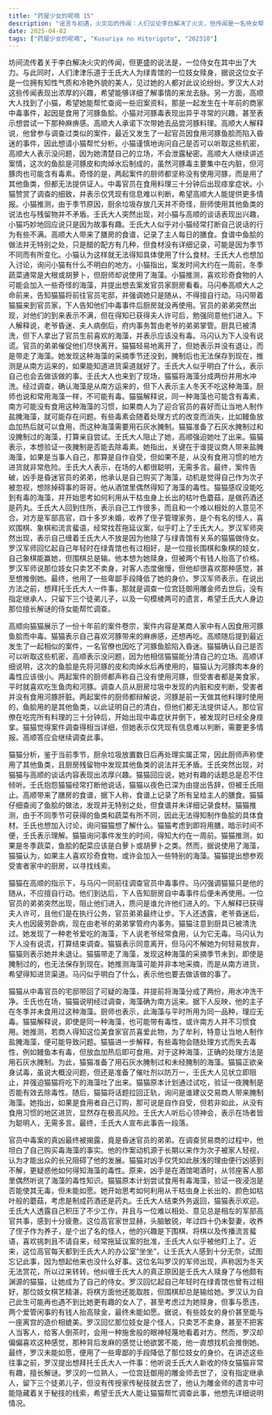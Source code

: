 ```yaml
---
title: "药屋少女的呢喃 15"
description: "谣言与初遇，火灾后的传闻：人们议论李白解决了火灾，但传闻是一名侍女帮了他。谣言与初遇，壬氏大人的传闻：人们还议论壬氏大人为绿青馆的妓女赎身，据说她是个冷眼知性美女。谣言与初遇，罗汉大人的兴趣：罗汉大人对这件事很感兴趣，想详细了解。谣言与初遇，小猫被打扰：高顺大人想请小猫帮忙看一些东西。旧案重提，十年前的案件：高顺给猫猫看十年前的案件卷宗，商人家中因吃了河豚鱼脍引发中毒。旧案重提，河豚的美味：猫猫表示喜欢河豚的麻痹感，想吃。旧案重提，相似的案件：高顺提到最近发生了与之相似的事件，一名官僚吃了河豚的鱼脍后陷入昏迷。旧案重提，猫猫的立场：猫猫确认自己是否可以听这些事情，高顺表示没问题，因为猫猫分得清自己的立场。旧案重提，案件细节：高顺说明这次的鱼脍是先将河豚的皮与肉焯过水再使用的，猫猫觉得河豚肉的毒应该很少。旧案重提，厨师的声明：厨师都声称没有用到河豚，但两次事件的受害者都是美食家，喜欢吃生鱼肉和河豚。旧案重提，内脏的发现：从厨余垃圾中找到的内脏和皮判断，他们并没有食用肝脏。旧案重提，厨师的辩解：两次事件的厨师均声称河豚是在前一天料理中使用的，鱼脍是用的别的鱼类，以此声明自己的清白，但他们都没有可以作证的证人。旧案重提，官员的中毒：官员吃完所有料理的三十分钟后，出现中毒症状倒下，被发现时都已全身痉挛。旧案重提，调查的深入：猫猫觉得调查得挺详细的，高顺询问猫猫的看法，猫猫表示仅凭这些还是难下判断，需要更多情报。旧案重提，高顺的承诺：高顺答应继续调查。疑点分析，季节与食材：猫猫分析现在这个季节厨余垃圾放几天再处理并不奇怪，因此他们说使用了别的鱼与留下的残渣也没有矛盾。疑点分析，壬氏的出现：壬氏大人出现，对猫猫和高顺的谈话内容表示好奇。疑点分析，猫猫的回答：猫猫表示听到有趣的事自然就想听下去了。疑点分析，壬氏的抱怨：壬氏抱怨猫猫经常打断他说话。疑点分析，猫猫的告辞：猫猫以时候不早了为由告辞，但被壬氏大人阻止。疑点分析，食谱的出现：高顺拿来了膳房的食谱，按照下人的说法，端给主人的膳食在这里都有记录。疑点分析，鱼脍的做法：猫猫查看鱼脍的做法，没有什么可疑之处，但没有写具体的材料。疑点分析，食材的季节性：猫猫认为可能不同季节能取得的鱼或蔬菜不一样，这样的话用的食材这一关键信息就无从知晓了。疑点分析，壬氏的插话：壬氏大人也想一起聊，询问猫猫想知道什么。疑点分析，猫猫的顾虑：猫猫表示马上要吃饭了，壬氏大人表示知道。疑点分析，事件的时间：猫猫询问事件发生的时间，得知大约1周以前。疑点分析，冬季蔬菜：猫猫推测冬季蔬菜的话，配菜应该是白萝卜或者胡萝卜之类的。疑点分析，海藻的出现：但据说使用了海藻，猫猫觉得喜欢珍奇食物的话，说不定会加一些奇怪的海藻。疑点分析，参观厨房的请求：猫猫提出想参观一下他家厨房。厨房调查，马闪的出现：猫猫奉高顺大人的指示前来，马闪出现，表示事情他已听说了。厨房调查，猫猫的身份：马闪强调猫猫的身份不过是他的随从，别擅自行动。厨房调查，高顺的安排：马闪表示到了那边下人会带他们去厨房，猫猫赞叹高顺大人办事利索。厨房调查，武官的身份：猫猫觉得这位武官之前没见过，感觉有点像谁，但好像对她印象不太好。厨房调查，到达厨房：下人带猫猫和马闪到达厨房，表示中毒事件之后就没再使用了。厨房调查，官员弟弟的阻挠：官员的弟弟出现，阻止他们进入厨房，质问是谁带他们进来的。厨房调查，获得许可：下人表示已经获得了夫人的许可，而且这是在执行公务。厨房调查，官员弟弟的让步：官员弟弟最终让步，允许他们进入厨房。厨房调查，弟弟的解释：下人解释说老爷昏迷之后，夫人也因疲劳而倒下了，现在是老爷的弟弟代为掌事。厨房调查，厨具的清洗：厨具好像被厨师洗了。厨房调查，海藻的发现：猫猫发现老爷喜欢吃的东西，下人表示他非常喜欢这个，经常吃，应该没有毒。厨房调查，调查结束：马闪表示好像没说谎，让猫猫他们结束了就快请回吧。厨房调查，猫猫的离开：猫猫表示给您添麻烦了，准备离开。厨房调查，猫猫的坚持：马闪询问猫猫为何轻易退让了，猫猫表示她没有退让。厨房调查，海藻的疑点：猫猫带出了海藻，觉得有些不可思议，采摘这种海藻的时节还没有到，就算是去年腌制好的，也保存不到这个时候。厨房调查，海藻的来源：猫猫推测恐怕不是在这附近采摘的，比如说从南方进货之类的，要是知道是从哪里进货的就好了。厨房调查，马闪的行动：马闪似乎明白了，表示他也要去做该做的事了。真相揭露，海藻的实验：猫猫从那宅邸带出来的海藻，提前分成两份并用水冲洗了。真相揭露，壬氏的出现：壬氏大人也在这里，猫猫表示根据她的调查，这海藻确实是从南方带来的。真相揭露，下人的证词：据下人所说，他家主子冬天时没有吃过这海藻。真相揭露，厨师的说法：厨师也表示这海藻和平时用的是同一类，不可能有毒。真相揭露，毒性的来源：猫猫解释说，是同一种海藻也不见得没有毒，说不定在南方没有食用这种海藻的习惯。真相揭露，商人的逐利：猫猫推测，假如商人知道这位美食家官人爱吃这个，觉得能赚钱，特意让当地人做了盐腌海藻呢。真相揭露，毒性的转化：猫猫解释说，世上也有会失去毒性的毒物，比如说鳗鱼本来是有毒的，放血之后再加热就能吃了。真相揭露，海藻的处理：对于这种海藻，本应该用石灰水腌制，猫猫准备了用石灰水腌制过的和没腌制过的。真相揭露，猫猫的试毒：猫猫准备试毒，壬氏大人阻止，但猫猫表示没事的，大概，还准备了催吐剂。真相揭露，壬氏的强迫：壬氏大人强迫猫猫吐出来。真相揭露，实验的目的：猫猫表示本来打算通过吃来验证一晚上腌制能否去毒的。真相揭露，幕后黑手：猫猫回到正题，询问向交易商人提议带来腌制海藻的是谁呢？真相揭露，自作自受：猫猫表示如果是吃海藻的人自己订购的话，那算是自作自受了，但如果不是这样的话，从没有食用习惯的地区订货，显然是非常危险的。真相揭露，壬氏的理解：壬氏大人明白了，表示在场的人都很聪明，应该没必要再多言了。真相揭露，案件的解决：壬氏大人表示总之这事告一段落了。案件后续，犯人的揭露：结果犯人是昏迷官员的弟弟，据说当查到贸易商后，他就坦白是自己买的了。案件后续，犯罪动机：据说动机是觉得自己作为次子被蔑视了，于是认为长子很碍事。案件后续，猫猫的疑问：猫猫觉得可因这种浅薄的理由而杀人的男人，怎么会了解海藻的毒性呢？案件后续，偶然的相遇：据说是喝酒时邻座的客人偶然告诉他的。案件后续，未完成的实验：猫猫表示最后还是没吃上有毒的海藻啊。案件后续，蘑菇的用途：猫猫思考那从干枯的虫身上长出来的有着枯叶般颜色的蘑菇该怎么用，是做成药酒呢还是做成药丸呢？案件后续，壬氏的归来：壬氏大人回来了，猫猫表示欢迎回来。案件后续，壬氏的疲惫：壬氏大人表示他积了不少工作，但有个怎么都合不来的人，他们意见总是相左。案件后续，壬氏的烦恼：壬氏大人也有应付不来的人啊，那人是头脑敏锐的军部高官，家世不错，但四十了还没娶妻，收侄子为养子，是个有名的怪人。案件后续，高官的兴趣：听别人说他的兴趣是下围棋将棋和聊流言蜚语，很喜欢吹毛求疵还不请自来，经常拖后议案不让盖章，看来壬氏大人是被他盯上了。案件后续，罗汉的纠缠：最近他每天都来壬氏大人办公室坐着，壬氏大人表示忘了吧，就算想起来也没好事。案件后续，罗汉的出现：罗汉出现，表示冬天又赏不了花，所以他才说过来转转。案件后续，罗汉的目的：这个男人叫罗汉，司职军师，看来他一直缠着壬氏大人不放的理由是因为壬氏大人在绿青馆赎了跟他有些因缘的猫猫做侍女。案件后续，罗汉的回忆：罗汉回忆说，以前他在绿青馆也有过相好，那可是位好妓女，下围棋将棋都非常厉害，将棋他还能赢，下围棋就没怎么赢过。案件后续，罗汉的遗憾：罗汉以为此生再也遇不到比她更有意思的女人了，还曾想过帮她赎身，可惜世事无常，有两个爱管闲事的有钱人互相竞价把赎金喊上去了。案件后续，妓女的身价：听说妓女的赎金有时也能比肩一座离宫的造价，那妓女还真是个奇怪的家伙，只卖艺不卖身，不止如此，她也不把客人当客人，在给客人上茶时，会以给贱民施舍一般的高高在上的眼神看对方。案件后续，罗汉的癖好：然而有些家伙就好这一口，不瞒您说，罗汉也是其中一人，那种背后酥麻的感觉欲罢不能，他心想总有一天要把她推倒。案件后续，罗汉的手段：到最后罗汉还是没能死心，稍微用了些卑鄙的手段，价格太高他买不起的话，让她身价降低就没问题了，所以他把她的稀有价值降低了。案件后续，罗汉的请求：在此之前，罗汉有些事想拜托壬氏大人，听说壬氏大人最近收的那位侍女非常有趣，好像很擅长解谜对吧。案件后续，雕金师的遗愿：罗汉认识的熟人里有一位宫廷御用的雕金师，但他前些日子突然离世了，连继承人都没来得及指定，他膝下有3个孩子，虽然都被他收作徒弟，但他连家传秘技都还没传授就去世了非常遗憾，罗汉想他的遗言里一定会有关于秘技的线索，他为此事所困。案件后续，罗汉的提议：罗汉想有没有办法能寻得这家传秘术，例如让壬氏大人身边这位天资聪慧的侍女帮他调查一下，总之能否让他先听下具体事由。"
date: 2025-04-02
tags: ["药屋少女的呢喃", "Kusuriya no Hitorigoto", "202310"]
---
```


﻿坊间流传着关于李白解决火灾的传闻，但更盛的说法是，一位侍女在其中出了大力。与此同时，人们津津乐道于壬氏大人为绿青馆的一位妓女赎身，据说这位女子是一位拥有知性气质和冷艳外貌的美人，见过她的人都对此议论纷纷。罗汉大人对这些传闻表现出浓厚的兴趣，希望能够详细了解事情的来龙去脉。另一方面，高顺大人找到了小猫，希望她能帮忙查阅一些旧案资料，那是一起发生在十年前的商家中毒事件，起因是食用了河豚鱼脍。小猫对河豚毒表现出异乎寻常的兴趣，甚至表示想尝试一下那种麻痹感。高顺大人承诺下次带她去品尝河豚料理。高顺大人解释说，他曾参与调查过类似的案件，最近又发生了一起官员因食用河豚鱼脍而陷入昏迷的事件，因此想请小猫帮忙分析。小猫谨慎地询问自己是否可以听取这些机密，高顺大人表示没问题，因为她清楚自己的立场，不会泄露秘密。高顺大人继续讲述案情，这次的鱼脍是河豚皮和肉焯水后制成的，虽然河豚毒主要集中在内脏，但河豚肉也可能含有毒素。奇怪的是，两起案件的厨师都坚称没有使用河豚，而是用了其他鱼类，但都无法提供证人。中毒官员在食用料理三十分钟后出现痉挛症状。小猫赞赏了调查的细致，并表示仅凭现有信息难以判断，希望高顺大人能提供更多情报。小猫推测，由于季节原因，厨余垃圾存放几天并不奇怪，厨师使用其他鱼类的说法也与残留物并不矛盾。壬氏大人突然出现，对小猫与高顺的谈话表现出兴趣，小猫巧妙地回应说只是因为故事有趣。壬氏大人似乎对小猫经常打断自己说话的行为有些不满。高顺大人带来了膳房的食谱，记录了主人每日的膳食。食谱中鱼脍的做法并无特别之处，只是醋的配方有几种，但食材没有详细记录，可能是因为季节不同而有所变化。小猫认为这样就无法得知具体使用了什么食材。壬氏大人也想加入讨论，询问小猫有什么不明白的地方。小猫指出，案发时间大约在一周前，冬季蔬菜通常是大根或胡萝卜，但厨师却说使用了海藻。小猫推测，喜欢珍奇食物的人可能会加入一些奇怪的海藻，并提出想去案发官员家厨房看看。马闪奉高顺大人之命前来，告知猫猫将前往官员宅邸，并强调她只是随从，不得擅自行动。马闪带着猫猫来到官员家，下人告知他们中毒事件后厨房就没再使用。官员的弟弟突然出现，对他们的到来表示不满，但在得知已获得夫人许可后，勉强同意他们进入。下人解释说，老爷昏迷、夫人病倒后，府内事务暂由老爷的弟弟掌管。厨具已被清洗，但下人拿出了官员生前喜欢的海藻，并表示应该没有毒。马闪认为下人没有说谎。官员的弟弟催促他们尽快离开。猫猫轻易地离开了，但她表示并没有退让，而是带走了海藻。她发现这种海藻的采摘季节还没到，腌制后也无法保存到现在，推测是从南方运来的，如果能知道进货渠道就好了。壬氏大人似乎明白了什么，表示自己也会去做该做的事。壬氏大人也来到了现场，猫猫将海藻分成两份并用水冲洗。经过调查，确认海藻是从南方运来的，但下人表示主人冬天不吃这种海藻，厨师也说和常用海藻一样，不可能有毒。猫猫解释说，同一种海藻也可能含有毒素，南方可能没有食用这种海藻的习惯，如果商人为了迎合官员的喜好而让当地人制作盐腌海藻，就可能存在问题。有些毒素会随着处理方式的改变而消失，比如鳗鱼放血加热后就可以食用，而这种海藻需要用石灰水腌制。猫猫准备了石灰水腌制过和没腌制过的海藻，打算亲自尝试。壬氏大人阻止了她，高顺强迫她吐了出来。猫猫表示，本想验证一夜腌制是否能去除毒素。她指出，关键在于谁提议商人带来盐腌海藻，如果是当事人自己，那算是自作自受，但如果不是，从没有食用习惯的地方进货就非常危险。壬氏大人表示，在场的人都很聪明，无需多言。最终，案件告破，凶手是昏迷官员的弟弟，他承认是自己购买了海藻，动机是觉得自己作为次子被忽视，想除掉碍事的哥哥。他从酒馆里偶然得知了海藻的毒性。猫猫感叹没能吃到有毒的海藻，并开始思考如何利用从干枯虫身上长出的枯叶色蘑菇，是做药酒还是药丸。壬氏大人回到住所，表示自己工作很多，而且和一个难以相处的人意见不合。对方是军部高官，四十多岁未婚，收养了侄子管理家务，是个有名的怪人，喜欢围棋、象棋和流言蜚语，经常找茬拖延议案，似乎盯上了壬氏大人。罗汉军师突然出现，表示自己缠着壬氏大人不放是因为他赎了与绿青馆有关系的猫猫做侍女。罗汉军师回忆起自己年轻时在绿青馆也有过相好，是一位擅长围棋和象棋的妓女，自己象棋能赢她，但围棋总是输。他本想为她赎身，但被两个有钱人抬高了价格。罗汉军师说那位妓女只卖艺不卖身，对客人态度傲慢，但他却很喜欢那种感觉，甚至想推倒她。最终，他用了一些卑鄙手段降低了她的身价。罗汉军师表示，在说出方法之前，想拜托壬氏大人一件事，那就是调查一位宫廷御用雕金师去世后，没有指定继承人，只留下三个徒弟儿子，以及一句模棱两可的遗言，希望壬氏大人身边那位擅长解谜的侍女能帮忙调查。

高顺向猫猫展示了一份十年前的案件卷宗，案件内容是某商人家中有人因食用河豚鱼脍而中毒。猫猫表示自己喜欢河豚带来的麻痹感，还想再吃。高顺随后提到最近发生了一起相似的案件，一名官僚也因吃了河豚鱼脍陷入昏迷。猫猫确认自己是否可以听取这些机密，高顺表示没问题，因为他相信猫猫能分清自己的立场。高顺详细说明，这次的鱼脍是先将河豚的皮和肉焯水后再使用的，猫猫认为河豚肉本身的毒性应该很小。两起案件的厨师都声称自己没有使用河豚，但受害者都是美食家，平时就喜欢吃生鱼肉和河豚。调查人员从厨房垃圾中发现的内脏和皮判断，受害者并没有食用河豚肝脏。两起案件的厨师都辩解说，河豚是前一天做其他料理时使用的，鱼脍用的是其他鱼类，以此证明自己的清白，但他们都无法提供证人。那位官僚在吃完所有料理的三十分钟后，开始出现中毒症状并倒下，被发现时已经全身痉挛。猫猫觉得案件调查得相当详细，但她表示仅凭现有信息难以判断，需要更多情报。高顺答应会继续调查此事。

猫猫分析，鉴于当前季节，厨余垃圾放置数日后再处理实属正常，因此厨师声称使用了其他鱼类，且厨房残留物中发现其他鱼类的说法并无矛盾。壬氏突然出现，对猫猫与高顺的谈话内容表现出浓厚兴趣。猫猫回应说，她对有趣的话题总是忍不住倾听。壬氏抱怨猫猫经常打断他说话，猫猫以夜色已深为由提出告辞，但被壬氏阻止。高顺带来了膳房的食谱，据下人称，食谱上记录了所有呈给主人的膳食。猫猫仔细查阅了鱼脍的做法，发现并无特别之处，但食谱并未详细记录食材。猫猫推测，由于不同季节可获得的鱼类和蔬菜有所不同，因此无法得知制作鱼脍的具体食材。壬氏也想加入讨论，询问猫猫想了解什么。猫猫考虑到即将用膳，暗示时间不便，壬氏表示理解。猫猫询问事件发生的时间，得知大约在一周前。猫猫推测，如果是冬季蔬菜，鱼脍的配菜应该是白萝卜或胡萝卜之类。然而，据说使用了海藻，猫猫认为，如果主人喜欢珍奇食物，或许会加入一些特别的海藻。猫猫提出想参观受害者家中的厨房，以寻找线索。

猫猫在高顺的指示下，与马闪一同前往调查官员中毒事件。马闪强调猫猫只是他的随从，不应擅自行动。他们到达后，下人告知厨房自中毒事件后便未再使用。一位官员的弟弟突然出现，阻止他们进入，质问是谁允许他们进入的。下人解释已获得夫人许可，且他们是在执行公务，官员弟弟最终让步。下人还透露，老爷昏迷后，夫人也因疲劳卧病，现在由老爷的弟弟掌管府内事务。猫猫注意到厨具已被清洗过。她发现了一种老爷爱吃的海藻，下人说老爷经常食用，认为它无毒。马闪认为下人没有说谎，打算结束调查。猫猫表示同意离开，但马闪不解她为何轻易放弃，猫猫则表示她并未退让。猫猫带走了海藻，发现这种海藻的采摘季节未到，即使是腌制过的，也无法保存到现在。她推测海藻可能并非本地采摘，而是从南方进货，希望得知进货渠道。马闪似乎明白了什么，表示他也要去做该做的事了。

猫猫从中毒官员的宅邸带回了可疑的海藻，并提前将海藻分成了两份，用水冲洗干净。壬氏也在场，猫猫说明经过调查，海藻确为南方运来。据下人反映，他的主子在冬季并未食用过这种海藻。厨师也表示，此海藻与平时所用为同一品种，理应无毒。猫猫解释说，即使是同一种海藻，也可能带有毒性，或许南方人并不习惯食用。她推测，若商人得知这位美食家官员喜爱此物，为了牟利，特意让当地人制作盐腌海藻，便可能导致问题。猫猫进一步解释，有些毒物会随处理方式而失去毒性，例如鳗鱼本有毒，但放血加热后即可食用。对于这种海藻，正确的处理方法是用石灰水腌制。为此，猫猫准备了用石灰水腌制过和未经腌制的海藻。猫猫正欲亲身试毒，虽说大概没问题，但还是准备了催吐剂以防万一，壬氏大人见状立即阻止，并强迫猫猫将吃下的海藻吐了出来。猫猫原本计划通过试吃，验证一夜腌制是否能有效去除毒性。随后，猫猫将话题拉回正轨，询问是谁建议交易商人带来腌制海藻。她指出，如果是食用者自己订购，那可说是自作自受，但若非如此，从没有食用习惯的地区进货，显然存在极高风险。壬氏大人听后心领神会，表示在场者皆为聪明人，无需多言。最终，壬氏大人宣布此事告一段落。

官员中毒案的真凶最终被揭露，竟是昏迷官员的弟弟。在调查贸易商的过程中，他坦白了自己购买毒海藻的事实。他的作案动机源于长期以来作为次子被家人轻视，认为才能出众的长兄阻碍了他的发展。猫猫对凶手仅凭如此肤浅的理由便行凶感到不解，更疑惑他如何得知海藻的毒性。原来，凶手是在酒馆喝酒时，从邻座客人那里偶然听说了海藻的毒性知识。猫猫原本计划尝试食用有毒海藻，验证一夜浸泡是否能使其无毒，但未能如愿。她开始思考如何利用从干枯虫身上长出的、颜色如枯叶般的蘑菇，考虑是制成药酒还是药丸。壬氏大人结束外务返回，猫猫表示欢迎。壬氏大人透露自己积压了不少工作，并且与一位难以相处、意见总是相左的军部高官共事，感到十分疲惫。这位高官家世显赫，头脑敏锐，年过四十仍未娶妻，收养了侄子作为养子，是个出了名的怪人，他的兴趣是下围棋、将棋以及传播流言蜚语，喜欢挑刺且不请自来，经常拖延议案的批准，壬氏大人似乎被他盯上了。近来，这位高官每天都到壬氏大人的办公室“坐坐”，让壬氏大人感到十分无奈，试图忘记此事，因为想起他来也没什么好事。这位名叫罗汉的军师出现，声称因为冬天无法赏花，所以过来转转。他纠缠壬氏大人的真正原因是壬氏大人赎身了与他颇有渊源的猫猫，让她成为了自己的侍女。罗汉回忆起自己年轻时在绿青馆也曾有过相好，那位妓女棋艺精湛，将棋方面他还能取胜，但围棋却总是输给她。罗汉认为自己此生可能再也遇不到比她更有趣的女人了，甚至考虑过为她赎身，但事与愿违，两个爱管闲事的有钱人抬高赎金，最终未能如愿。据说，有些妓女的身价甚至能与一座离宫的造价相媲美。罗汉回忆那位妓女是个怪人，只卖艺不卖身，甚至不把客人当客人，给客人倒茶时，会用一种施舍般的眼神轻蔑地看着对方。然而，罗汉却偏偏喜欢这种感觉，那种背后发麻的感觉让他欲罢不能，他一直想找机会推倒她。最终，罗汉未能如愿，便用了一些卑鄙的手段降低了那位妓女的身价。在讲述这些往事之前，罗汉提出想拜托壬氏大人一件事：他听说壬氏大人新收的侍女猫猫非常有趣，擅长解谜。罗汉的一位熟人，一位宫廷御用的雕金师去世了，没有指定继承人，留下三个徒弟儿子，但没有传授家传秘技就去世了，他认为雕金师的遗言中可能隐藏着关于秘技的线索，希望壬氏大人能让猫猫帮忙调查此事，他想先详细说明情况。
